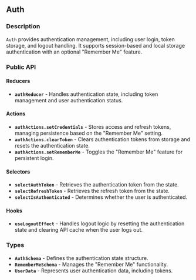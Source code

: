 ## Auth

### Description

`Auth` provides authentication management, including user login, token storage, and logout handling. It supports session-based and local storage authentication with an optional "Remember Me" feature.

### Public API

#### Reducers

-   **`authReducer`** - Handles authentication state, including token management and user authentication status.

#### Actions

-   **`authActions.setCredentials`** - Stores access and refresh tokens, managing persistence based on the "Remember Me" setting.
-   **`authActions.clearToken`** - Clears authentication tokens from storage and resets the authentication state.
-   **`authActions.setRememberMe`** - Toggles the "Remember Me" feature for persistent login.

#### Selectors

-   **`selectAuthToken`** - Retrieves the authentication token from the state.
-   **`selectRefreshToken`** - Retrieves the refresh token from the state.
-   **`selectIsAuthenticated`** - Determines whether the user is authenticated.

#### Hooks

-   **`useLogoutEffect`** - Handles logout logic by resetting the authentication state and clearing API cache when the user logs out.

### Types

-   **`AuthSchema`** - Defines the authentication state structure.
-   **`RememberMeSchema`** - Manages the "Remember Me" functionality.
-   **`UserData`** - Represents user authentication data, including tokens.
